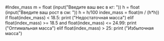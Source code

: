 #Index_mass
m = float (input("Введите ваш вес в кг: "))
h = float (input("Введите ваш рост в см: "))
h = h/100
index_mass = float(m / (h*h))
if float(index_mass) < 18.5:
    print ("Недостаточная масса")
elif float(index_mass) >= 18.5 and float(index_mass) <= 24.99:
    print ("Оптимальная масса")
elif float(index_mass) > 25:
    print ("Избыточная масса")
